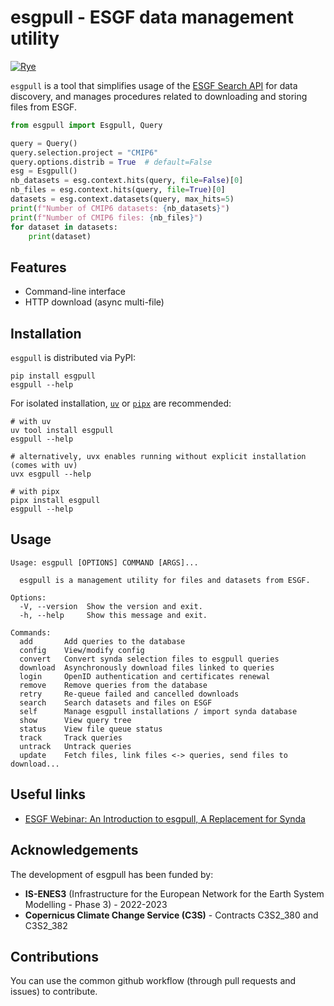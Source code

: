 # esgpull - ESGF data management utility

[![Rye](https://img.shields.io/endpoint?url=https://raw.githubusercontent.com/astral-sh/rye/main/artwork/badge.json)](https://rye.astral.sh)

`esgpull` is a tool that simplifies usage of the [ESGF Search API](https://esgf.github.io/esg-search/ESGF_Search_RESTful_API.html) for data discovery, and manages procedures related to downloading and storing files from ESGF.

```py
from esgpull import Esgpull, Query

query = Query()
query.selection.project = "CMIP6"
query.options.distrib = True  # default=False
esg = Esgpull()
nb_datasets = esg.context.hits(query, file=False)[0]
nb_files = esg.context.hits(query, file=True)[0]
datasets = esg.context.datasets(query, max_hits=5)
print(f"Number of CMIP6 datasets: {nb_datasets}")
print(f"Number of CMIP6 files: {nb_files}")
for dataset in datasets:
    print(dataset)
```

## Features

- Command-line interface
- HTTP download (async multi-file)

## Installation

`esgpull` is distributed via PyPI:

```shell
pip install esgpull
esgpull --help
```

For isolated installation, [`uv`](https://github.com/astral-sh/uv) or
[`pipx`](https://github.com/pypa/pipx) are recommended:

```shell
# with uv
uv tool install esgpull
esgpull --help

# alternatively, uvx enables running without explicit installation (comes with uv)
uvx esgpull --help
```

```shell
# with pipx
pipx install esgpull
esgpull --help
```

## Usage

```console
Usage: esgpull [OPTIONS] COMMAND [ARGS]...

  esgpull is a management utility for files and datasets from ESGF.

Options:
  -V, --version  Show the version and exit.
  -h, --help     Show this message and exit.

Commands:
  add       Add queries to the database
  config    View/modify config
  convert   Convert synda selection files to esgpull queries
  download  Asynchronously download files linked to queries
  login     OpenID authentication and certificates renewal
  remove    Remove queries from the database
  retry     Re-queue failed and cancelled downloads
  search    Search datasets and files on ESGF
  self      Manage esgpull installations / import synda database
  show      View query tree
  status    View file queue status
  track     Track queries
  untrack   Untrack queries
  update    Fetch files, link files <-> queries, send files to download...
```

## Useful links
* [ESGF Webinar: An Introduction to esgpull, A Replacement for Synda](https://www.youtube.com/watch?v=xv2RVMd1iCA)


## Acknowledgements

The development of esgpull has been funded by:

- **IS-ENES3** (Infrastructure for the European Network for the Earth System Modelling - Phase 3) - 2022-2023
- **Copernicus Climate Change Service (C3S)** - Contracts C3S2_380 and C3S2_382

## Contributions

You can use the common github workflow (through pull requests and issues) to contribute.
